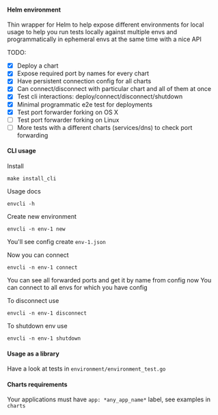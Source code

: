#### Helm environment
Thin wrapper for Helm to help expose different environments for local usage to help you run tests locally against multiple envs and programmatically in ephemeral envs at the same time with a nice API

TODO:
- [x] Deploy a chart
- [x] Expose required port by names for every chart
- [x] Have persistent connection config for all charts
- [x] Can connect/disconnect with particular chart and all of them at once
- [x] Test cli interactions: deploy/connect/disconnect/shutdown
- [x] Minimal programmatic e2e test for deployments
- [x] Test port forwarder forking on OS X
- [ ] Test port forwarder forking on Linux
- [ ] More tests with a different charts (services/dns) to check port forwarding

#### CLI usage
Install
```
make install_cli
```
Usage docs
```
envcli -h
```

Create new environment
```
envcli -n env-1 new
```
You'll see config create `env-1.json`

Now you can connect
```
envcli -n env-1 connect
```
You can see all forwarded ports and get it by name from config now
You can connect to all envs for which you have config

To disconnect use
```
envcli -n env-1 disconnect
```
To shutdown env use
```
envcli -n env-1 shutdown
```

#### Usage as a library
Have a look at tests in `environment/environment_test.go`

#### Charts requirements
Your applications must have `app: *any_app_name*` label, see examples in `charts`